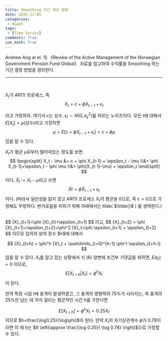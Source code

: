 ```yaml
---
title: Smoothing 기간 계산 방법
date: 2022-11-05
categories:
 - Quant
tags:
 - [Time Series]
comments: True
use_math: True
---
```


Andrew Ang at el. 의 《Review of the Active Management of the Norwegian Government Pension Fund Global》 자료를 참고하여 수익률을 Smoothing 하는 기간 결정 방법을 정리한다.

***

<br>

$X_t$가 $AR(1)$ 프로세스, 즉
$$
X_t = c + \phi X_{t-1} + \epsilon_t
$$

라고 가정하자. 여기서 $c$는 상수, $\epsilon_t \sim N(0, \sigma_{\epsilon}^2)$를 따르는 노이즈이다. 모든 $t$에 대해서 $E[X_t]=\mu$(상수)라고 가정하면
$$
 \mu = E[c+\phi X_{t-1}+\epsilon_t]=c+\phi \mu
$$
임을 알 수 있다.

$X_t$가 평균 $\mu$로부터 떨어져있는 정도를 보면
$$
\begin{split} X_t - \mu &= c + \phi X_{t-1} + \epsilon_t - \mu \\&= \phi X_{t-1}+\epsilon_t - \phi \mu \\&= \phi(X_{t-1}-\mu) + \epsilon_t \end{split}
$$
이다. $\tilde{X}_t := X_t - \mu$라고 쓰면 
$$
\tilde{X}t=\phi \tilde{X}_{t-1}+\epsilon_t
$$
이다. (따라서 일반성을 잃지 않고 $AR(1)$ 프로세스 $X_t$의 평균을 0으로, 즉 $c=0$으로 가정해도 무방하다. 번거로움을 피하기 위해 아래에서는 tilde( $\tilde{}$ ) 를 생략한다.)

<br>
$$
{X}_{t+1}=\phi {X}_{t}+\epsilon_{t+1}
$$
이고,
$$
{X}_{t+2} = \phi {X}_{t+1}+\epsilon_{t+2}=\phi^2 {X}_t+\phi \epsilon_{t+1} + \epsilon_{t+2}
$$
이므로 임의의 양의 정수 $h$에 대해서

$$
{X}_{t+h} = \phi^h {X}_t + \sum\limits_{i=0}^{h-1} \phi^i \epsilon_{t+h-i}
$$
 임을 알 수 있다. ${X}_{t}$를 알고 있는 상황에서 식 (6) 양변에 조건부 기댓값을 취하면, $E(\epsilon_t)=0$ 이므로,
$$
E[{X}_{t+h} | {X}_t]  = \phi^h X_t
$$
이 된다.

만약 특정 시점 $t$에 충격이 발생하였고, 그 충격의 영향력의 $75$%가 사라지는, 즉 충격의 $25$%만 남는 데 까지 걸리는 평균적인 시간 $h$를 구한다면

$$
E[X_{t+h}] = \phi^h X_t = 0.25 X_t
$$
이므로 $h=\frac{\log0.25}{\log\phi}$이 된다. 만약 $X_t$의 자기상관계수 $\phi$가 $0.78$이라면 이 때 $h$는 $6 \left(\approx \frac{\log 0.25}{ \log 0.78} \right)$으로 가정할 수 있다.

